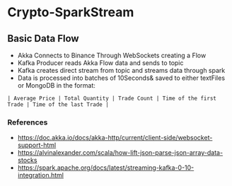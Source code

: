 # Crypto-SparkStream

## Basic Data Flow
- Akka Connects to Binance Through WebSockets creating a Flow
- Kafka Producer reads Akka Flow data and sends to topic
- Kafka creates direct stream from topic and streams data through spark
- Data is processed into batches of 10Seconds& saved to either textFiles or MongoDB in the format:

```| Average Price | Total Quantity | Trade Count | Time of the first Trade | Time of the last Trade |``` 



### References
- https://doc.akka.io/docs/akka-http/current/client-side/websocket-support-html
- https://alvinalexander.com/scala/how-lift-json-parse-json-array-data-stocks
- https://spark.apache.org/docs/latest/streaming-kafka-0-10-integration.html
